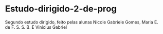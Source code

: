 # Estudo-dirigido-2-de-prog
Segundo estudo dirigido, feito pelas alunas Nicole Gabriele Gomes, Maria E. de F. S. S. B. E Vinicius Gabriel
